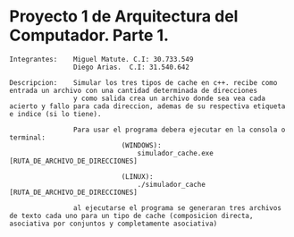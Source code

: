 # Proyecto 1 de Arquitectura del Computador. Parte 1.

    Integrantes:    Miguel Matute. C.I: 30.733.549
                    Diego Arias.  C.I: 31.540.642

    Descripcion:    Simular los tres tipos de cache en c++. recibe como entrada un archivo con una cantidad determinada de direcciones
                    y como salida crea un archivo donde sea vea cada acierto y fallo para cada direccion, ademas de su respectiva etiqueta e indice (si lo tiene).

                    Para usar el programa debera ejecutar en la consola o terminal: 
                                (WINDOWS):
                                    simulador_cache.exe [RUTA_DE_ARCHIVO_DE_DIRECCIONES]

                                (LINUX):
                                    ./simulador_cache [RUTA_DE_ARCHIVO_DE_DIRECCIONES]
                                
                    al ejecutarse el programa se generaran tres archivos de texto cada uno para un tipo de cache (composicion directa, asociativa por conjuntos y completamente asociativa)
